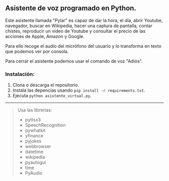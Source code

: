 ## Asistente de voz programado en Python.

Este asistente llamada "Pylar" es capaz de dar la hora, el día, abrir Youtube, navegador, buscar en Wikipedia, hacer una captura de pantalla, contar chistes, reproducir un vídeo de Youtube y consultar el precio de las acciones de Apple, Amazon y Google.

Para ello recoge el audio del micrófono del usuario y lo transforma en texto que podemos ver por consola.

Para cerrar el asistente podemos usar el comando de voz "Adiós".

### Instalación:

1. Clona o descarga el repositorio.
2. Instala las depencias usando `pip install -r requirements.txt`.
3. Ejecuta `python asistente_virtual.py`.

---

>Usa las librerías:
>- pyttsx3
>- SpeechRecognition
>- pywhatkit
>- yfinance
>- pyjokes
>- webbrowser
>- datetime
>- wikipedia
>- pyautogui
>- time
>- PyAudio